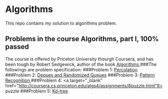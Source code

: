 # Algorithms
This repo contains my solution to algorithms problem. 

## Problems in the course Algorithms, part I, 100% passed
The course is offered by Priceton University thourgh Coursera, and has been tough by Robert Sedgewick, author of the book <a href="http://algs4.cs.princeton.edu/home/" target="_blank"> Algorithms </a>
###The followings are problem specification:
###Problem 1: <a target="_blank" href="http://coursera.cs.princeton.edu/algs4/assignments/percolation.html">Percolation</a> 
###Problem 2: <a target="_blank" href="http://coursera.cs.princeton.edu/algs4/assignments/queues.html">Deques and Randomized Queues</a>
###Problem 3: <a target="_blank" href="http://coursera.cs.princeton.edu/algs4/assignments/collinear.html">Pattern Recognition </a>
###Problem 4: <a target="_blank" href="http://coursera.cs.princeton.edu/algs4/assignments/8puzzle.html"8> puzzle </a>
###Problem 5: <a target="_blank" href="http://coursera.cs.princeton.edu/algs4/assignments/kdtree.html">Kd-tree</a> 
